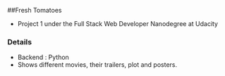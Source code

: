 ##Fresh Tomatoes
- Project 1 under the Full Stack Web Developer Nanodegree at Udacity

### Details
- Backend : Python
- Shows different movies, their trailers, plot and posters.


